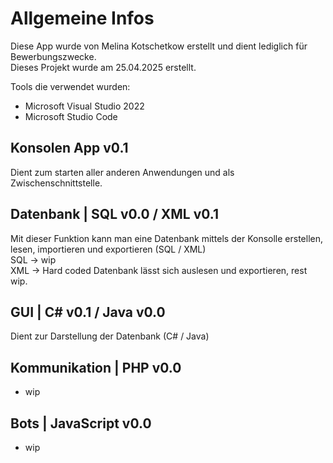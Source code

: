 # Allgemeine Infos

Diese App wurde von Melina Kotschetkow erstellt und dient lediglich für Bewerbungszwecke. <br />
Dieses Projekt wurde am 25.04.2025 erstellt. <br />

Tools die verwendet wurden:
- Microsoft Visual Studio 2022
- Microsoft Studio Code <br />

## Konsolen App v0.1
Dient zum starten aller anderen Anwendungen und als Zwischenschnittstelle.

## Datenbank | SQL v0.0 / XML v0.1 
Mit dieser Funktion kann man eine Datenbank mittels der Konsolle erstellen, lesen, importieren und exportieren (SQL / XML) <br />
SQL -> wip <br />
XML -> Hard coded Datenbank lässt sich auslesen und exportieren, rest wip. <br />

## GUI | C# v0.1 / Java v0.0
Dient zur Darstellung der Datenbank (C# / Java) <br />

## Kommunikation | PHP v0.0
- wip

## Bots | JavaScript v0.0
- wip
